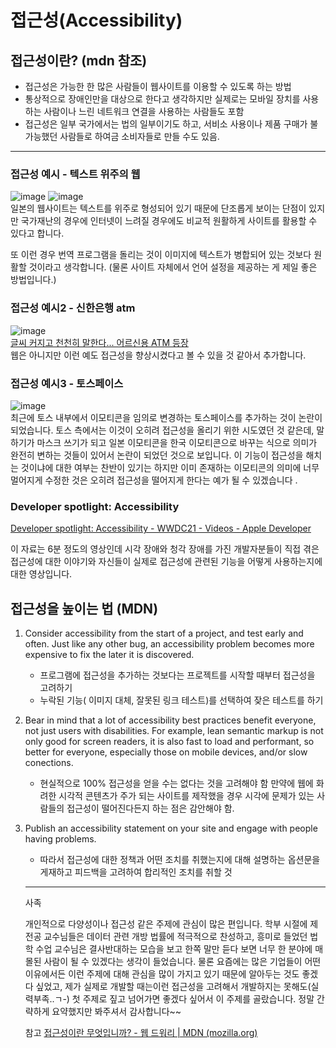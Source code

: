 
# 접근성(Accessibility) 

## 접근성이란? (mdn 참조)

- 접근성은 가능한 한 많은 사람들이 웹사이트를 이용할 수 있도록 하는 방법
- 통상적으로 장애인만을 대상으로 한다고 생각하지만 실제로는 모바일 장치를 사용하는 사람이나 느린 네트워크 연결을 사용하는 사람들도 포함
- 접근성은 일부 국가에서는 법의 일부이기도 하고, 서비소 사용이나 제품 구매가 불가능했던 사람들로 하여금 소비자들로 만들 수도 있음.

---

### 접근성 예시 - 텍스트 위주의 웹



![image](https://user-images.githubusercontent.com/97663140/156926290-f92ce810-de41-46e2-a344-036f087e1bb9.png)
![image](https://user-images.githubusercontent.com/97663140/156926345-fffaa53b-393d-4e83-a89f-eac847b3fc0a.png)
<br/>
일본의 웹사이트는 텍스트를 위주로 형성되어 있기 때문에 단조롭게 보이는 단점이 있지만 국가재난의 경우에 인터넷이 느려질 경우에도 비교적 원활하게 사이트를 활용할 수 있다고 합니다. 

또 이런 경우 번역 프로그램을 돌리는 것이 이미지에 텍스트가 병합되어 있는 것보다 원활할 것이라고 생각합니다. (물론 사이트 자체에서 언어 설정을 제공하는 게 제일 좋은 방법입니다.)

### 접근성 예시2 - 신한은행 atm
![image](https://user-images.githubusercontent.com/97663140/156926690-4446f5b8-d4ce-40d8-8c6d-b6a296c87501.png)
<br/>
[글씨 커지고 천천히 말한다... 어르신용 ATM 등장](https://www.chosun.com/economy/economy_general/2021/11/18/YYN2I2SQGJB5PFBDHVTFJM3DGY/)
<br/>
웹은 아니지만 이런 예도 접근성을 향상시켰다고 볼 수 있을 것 같아서 추가합니다.

### 접근성 예시3 - 토스페이스
![image](https://user-images.githubusercontent.com/97663140/156926900-4aad3565-fdb0-4d50-8ee8-e6f2f01303aa.png)
<br/>
최근에 토스 내부에서 이모티콘을 임의로 변경하는 토스페이스를 추가하는 것이 논란이 되었습니다. 토스 측에서는 이것이 오히려 접근성을 올리기 위한 시도였던 것 같은데, 말하기가 마스크 쓰기가 되고 일본 이모티콘을 한국 이모티콘으로 바꾸는 식으로 의미가 완전히 변하는 것들이 있어서 논란이 되었던 것으로 보입니다.
이 기능이 접근성을 해치는 것이냐에 대한 여부는 찬반이 있기는 하지만 이미 존재하는 이모티콘의 의미에 너무 멀어지게 수정한 것은 오히려 접근성을 떨어지게 한다는 예가 될 수 있겠습니다 .

### ****Developer spotlight: Accessibility****

[Developer spotlight: Accessibility - WWDC21 - Videos - Apple Developer](https://developer.apple.com/videos/play/wwdc2021/10318/)

이 자료는 6분 정도의 영상인데 시각 장애와 청각 장애를 가진 개발자분들이 직접 겪은 접근성에 대한 이야기와 자신들이 실제로 접근성에 관련된 기능을 어떻게 사용하는지에 대한 영상입니다. 



## 접근성을 높이는 법 (MDN)

1. Consider accessibility from the start of a project, and test early and often. Just like any other bug, an accessibility problem becomes more expensive to fix the later it is discovered.
    - 프로그램에 접근성을 추가하는 것보다는 프로젝트를 시작할 때부터 접근성을 고려하기
    - 누락된 기능( 이미지 대체, 잘못된 링크 테스트)를 선택하여 잦은 테스트를 하기
    
     
    
2. Bear in mind that a lot of accessibility best practices benefit everyone, not just users with disabilities. For example, lean semantic markup is not only good for screen readers, it is also fast to load and performant, so better for everyone, especially those on mobile devices, and/or slow conections.
    - 현실적으로 100% 접근성을 얻을 수는 없다는 것을 고려해야 함 만약에 웹에 화려한 시각적 콘텐츠가 주가 되는 사이트를 제작했을 경우 시각에 문제가 있는 사람들의 접근성이 떨어진다든지 하는 점은 감안해야 함.
3. Publish an accessibility statement on your site and engage with people having problems.
    - 따라서 접근성에 대한 정책과 어떤 조치를 취했는지에 대해 설명하는 옵션문을 게재하고 피드백을 고려하여 합리적인 조치를 취할 것
    
    ---
    
    사족
    
    개인적으로 다양성이나 접근성 같은 주제에 관심이 많은 편입니다. 학부 시절에 제 전공 교수님들은 데이터 관련 개방 법률에 적극적으로 찬성하고, 흥미로 들었던 법학 수업 교수님은 결사반대하는 모습을 보고 한쪽 말만 듣다 보면 너무 한 분야에 매몰된 사람이 될 수 있겠다는 생각이 들었습니다. 물론 요즘에는 많은 기업들이 어떤 이유에서든 이런 주제에 대해 관심을 많이 가지고 있기 때문에 알아두는 것도 좋겠다 싶었고, 제가 실제로 개발할 때는이런 접근성을 고려해서 개발하지는 못해도(실력부족..ㄱ-)  첫 주제로 짚고 넘어가면 좋겠다 싶어서 이 주제를 골랐습니다. 정말 간략하게 요약했지만 봐주셔서 감사합니다~~ 
    
    참고
    [접근성이란 무엇입니까? - 웹 드워리 | MDN (mozilla.org)](https://developer.mozilla.org/ko/docs/Learn/Accessibility/What_is_accessibility)